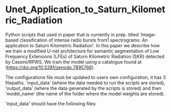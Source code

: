 # Unet_Application_to_Saturn_Kilometric_Radiation

Python scripts that used in paper that is currently in prep. titled 'Image-based classification of intense radio bursts from1 spectrograms: An application to Saturn Kilometric Radiation'. In this paper we describe how we train a modified U-net architecture for semantic segmentation of Low Frequency Extensions (LFEs) of Saturn Kilometric Radiation (SKR) detected by Cassini/RPWS. We train the model using a catalogue found at (https://doi.org/10.5281/zenodo.7895766).

The configurations file must be updated to users own configuration, it has 3 filepaths. 'input_data' (where the data needed to run the scripts are stored), 'output_data' (where the data generated by the scripts is stored) and then 'model_name' (the name of the folder where the model weights are stored). 

'input_data' should have the following files:
